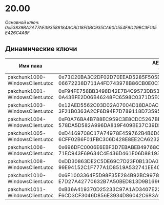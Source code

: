 # 20.00

###### Основной ключ: 0x53839BA2A77AE393588184ACBD18EDBC935CA60D554F9D29BC3F135E426C4A6F

## Динамические ключи

| Имя пака                          | AES Ключ</br>GUID                                                                                       | HiRes Текстуры |
|-----------------------------------|---------------------------------------------------------------------------------------------------------|----------------|
| pakchunk1000-WindowsClient.utoc   | 0x73C20BA3C2DF02D70EEAD5285F505DAE7A6D4DC3E129B899D3AF6392FAB85232</br>06672238D711A4FD743978B86CB0E0C7 | ❌             |
| pakchunk1001-WindowsClient.utoc   | 0xF94FE758BB3498D42E7B4C9573DB5369117EDAAAEFCDD299CB1511F8CCD3BCC7</br>0A43BFE2D06B46248FC6598C0371D5EC | ❌             |
| pakchunk1003-WindowsClient.utoc   | 0x12AED5562C03D02A07004D18DA0ACE67F159E7118F8C2F20EFC129687D37F39C</br>3F21B0363A2CF6D94F7D789118D73595 | ❌             |
| pakchunk1004-WindowsClient.utoc   | 0xF0A76BA4B788EC959C3E8CDC5267BB92F495860AB1C26474FDA87887E9C258BB</br>578DA5D582A996DA819F409BE37C39DB | ❌             |
| pakchunk1005-WindowsClient.utoc   | 0xD4169708C17A74978E459762B4B6D644B14A565BD865EAD976F89F66EBCD4DF9</br>6CFF02B6F01FBC306D428E8EE2CA6232 | ❌             |
| pakchunk1006-WindowsClient.utoc   | 0x696DFC0006E6EBF3D7EBABEB49768C4CE39BD27C9DA041214698416C364E6E62</br>71EC943F69634C4E436D461E06D88193 | ❌             |
| pakchunk1008-WindowsClient.utoc   | 0xDD30863DE2C5DE69C7D23F0B13DA0BC188971CCBDEF7BAF0ED5C353907277334</br>99E94152C1F777A1D8519A532741EE40 | ❌             |
| pakchunk1010-WindowsClient.utoc   | 0x6F1003364F5D98F35E284B92BC9978E2D7A27FAB07BECDFAC81679E44F5F8704</br>E7D27A42770632B7A50BED813D9B1696 | ❌             |
| pakchunk1011-WindowsClient.utoc   | 0xB36A419370D25233C97A1AD3407E2210362211255B48CC085B5C6E39DD85649C</br>F6CD3CF3046D856E3934D86042C683A9 | ❌             |
